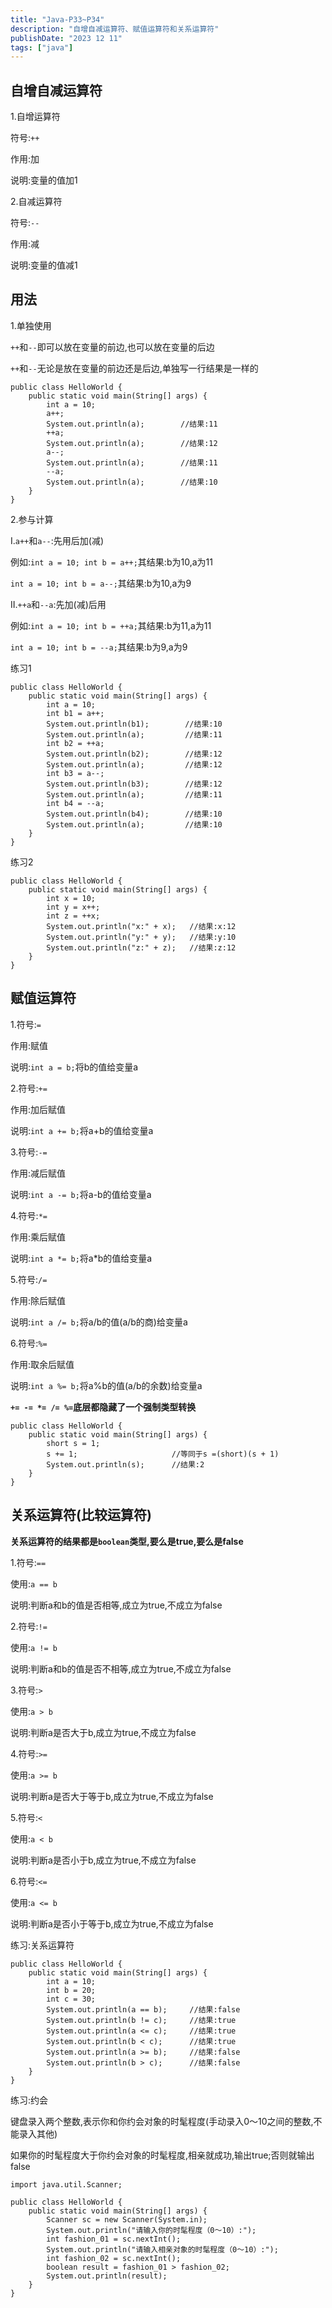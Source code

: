 ```yaml
---
title: "Java-P33~P34"
description: "自增自减运算符、赋值运算符和关系运算符"
publishDate: "2023 12 11"
tags: ["java"]
---
```


## 自增自减运算符

1.自增运算符

符号:`++`

作用:加

说明:变量的值加1

2.自减运算符

符号:`--`

作用:减

说明:变量的值减1

## 用法

1.单独使用

`++`和`--`即可以放在变量的前边,也可以放在变量的后边

`++`和`--`无论是放在变量的前边还是后边,单独写一行结果是一样的

```
public class HelloWorld {
    public static void main(String[] args) {
        int a = 10;
        a++;
        System.out.println(a);        //结果:11
        ++a;
        System.out.println(a);        //结果:12
        a--;
        System.out.println(a);        //结果:11
        --a;
        System.out.println(a);        //结果:10
    }
}
```

2.参与计算

I.`a++`和`a--`:先用后加(减)

例如:`int a = 10; int b = a++;`其结果:b为10,a为11

`int a = 10; int b = a--;`其结果:b为10,a为9

II.`++a`和`--a`:先加(减)后用

例如:`int a = 10; int b = ++a;`其结果:b为11,a为11

`int a = 10; int b = --a;`其结果:b为9,a为9

练习1

```
public class HelloWorld {
    public static void main(String[] args) {
        int a = 10;
        int b1 = a++;
        System.out.println(b1);        //结果:10
        System.out.println(a);         //结果:11
        int b2 = ++a;
        System.out.println(b2);        //结果:12
        System.out.println(a);         //结果:12
        int b3 = a--;
        System.out.println(b3);        //结果:12
        System.out.println(a);         //结果:11
        int b4 = --a;
        System.out.println(b4);        //结果:10
        System.out.println(a);         //结果:10
    }
}
```

练习2

```
public class HelloWorld {
    public static void main(String[] args) {
        int x = 10;
        int y = x++;
        int z = ++x;
        System.out.println("x:" + x);   //结果:x:12
        System.out.println("y:" + y);   //结果:y:10
        System.out.println("z:" + z);   //结果:z:12
    }
}
```

## 赋值运算符

1.符号:`=`

作用:赋值

说明:`int a = b;`将b的值给变量a

2.符号:`+=`

作用:加后赋值

说明:`int a += b;`将a+b的值给变量a

3.符号:`-=`

作用:减后赋值

说明:`int a -= b;`将a-b的值给变量a

4.符号:`*=`

作用:乘后赋值

说明:`int a *= b;`将a*b的值给变量a

5.符号:`/=`

作用:除后赋值

说明:`int a /= b;`将a/b的值(a/b的商)给变量a

6.符号:`%=`

作用:取余后赋值

说明:`int a %= b;`将a%b的值(a/b的余数)给变量a

**`+= -= *= /= %=`底层都隐藏了一个强制类型转换**

```
public class HelloWorld {
    public static void main(String[] args) {
        short s = 1;
        s += 1;                     //等同于s =(short)(s + 1)
        System.out.println(s);      //结果:2
    }
}
```

## 关系运算符(比较运算符)

**关系运算符的结果都是`boolean`类型,要么是true,要么是false**

1.符号:`==`

使用:`a == b`

说明:判断a和b的值是否相等,成立为true,不成立为false

2.符号:`!=`

使用:`a != b`

说明:判断a和b的值是否不相等,成立为true,不成立为false

3.符号:`>`

使用:`a > b`

说明:判断a是否大于b,成立为true,不成立为false

4.符号:`>=`

使用:`a >= b`

说明:判断a是否大于等于b,成立为true,不成立为false

5.符号:`<`

使用:`a < b`

说明:判断a是否小于b,成立为true,不成立为false

6.符号:`<=`

使用:`a <= b`

说明:判断a是否小于等于b,成立为true,不成立为false

练习:关系运算符

```
public class HelloWorld {
    public static void main(String[] args) {
        int a = 10;
        int b = 20;
        int c = 30;
        System.out.println(a == b);     //结果:false
        System.out.println(b != c);     //结果:true
        System.out.println(a <= c);     //结果:true
        System.out.println(b < c);      //结果:true
        System.out.println(a >= b);     //结果:false
        System.out.println(b > c);      //结果:false
    }
}
```

练习:约会

键盘录入两个整数,表示你和你约会对象的时髦程度(手动录入0～10之间的整数,不能录入其他)

如果你的时髦程度大于你约会对象的时髦程度,相亲就成功,输出true;否则就输出false

```
import java.util.Scanner;

public class HelloWorld {
    public static void main(String[] args) {
        Scanner sc = new Scanner(System.in);
        System.out.println("请输入你的时髦程度（0～10）:");
        int fashion_01 = sc.nextInt();
        System.out.println("请输入相亲对象的时髦程度（0～10）:");
        int fashion_02 = sc.nextInt();
        boolean result = fashion_01 > fashion_02;
        System.out.println(result);
    }
}
```